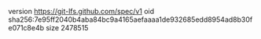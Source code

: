 version https://git-lfs.github.com/spec/v1
oid sha256:7e95ff2040b4aba84bc9a4165aefaaaa1de932685edd8954ad8b30fe071c8e4b
size 2478515
